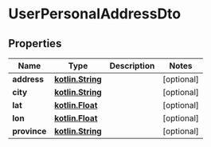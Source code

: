 # UserPersonalAddressDto

## Properties
Name | Type | Description | Notes
------------ | ------------- | ------------- | -------------
**address** | [**kotlin.String**](.md) |  |  [optional]
**city** | [**kotlin.String**](.md) |  |  [optional]
**lat** | [**kotlin.Float**](.md) |  |  [optional]
**lon** | [**kotlin.Float**](.md) |  |  [optional]
**province** | [**kotlin.String**](.md) |  |  [optional]
